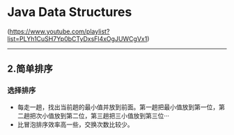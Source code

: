 # Java Data Structures
(https://www.youtube.com/playlist?list=PLYh1CuSH7Yp0bCTyDxsFl4xOgJUWCgVx1)

---

## 2.简单排序
### 选择排序
- 每走一趟，找出当前趟的最小值并放到前面。第一趟把最小值放到第一位，第二趟把次小值放到第二位，第三趟把三小值放到第三位···
- 比冒泡排序效率高一些，交换次数比较少。

